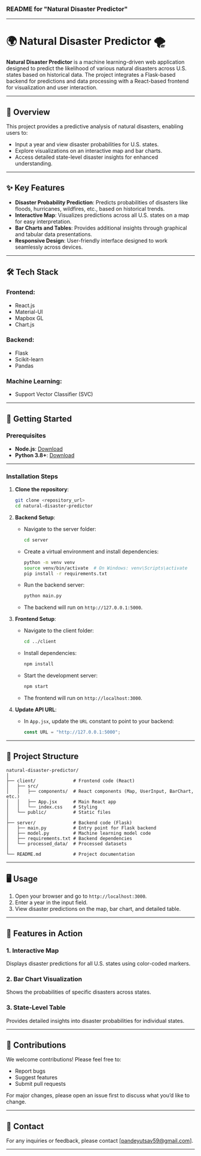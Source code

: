 ### README for "Natural Disaster Predictor"

---

# 🌍 Natural Disaster Predictor 🌪️

**Natural Disaster Predictor** is a machine learning-driven web application designed to predict the likelihood of various natural disasters across U.S. states based on historical data. The project integrates a Flask-based backend for predictions and data processing with a React-based frontend for visualization and user interaction.

---

## 📖 Overview

This project provides a predictive analysis of natural disasters, enabling users to:
- Input a year and view disaster probabilities for U.S. states.
- Explore visualizations on an interactive map and bar charts.
- Access detailed state-level disaster insights for enhanced understanding.

---

## ✨ Key Features
- **Disaster Probability Prediction**: Predicts probabilities of disasters like floods, hurricanes, wildfires, etc., based on historical trends.
- **Interactive Map**: Visualizes predictions across all U.S. states on a map for easy interpretation.
- **Bar Charts and Tables**: Provides additional insights through graphical and tabular data presentations.
- **Responsive Design**: User-friendly interface designed to work seamlessly across devices.

---

## 🛠️ Tech Stack
### **Frontend**:
- React.js
- Material-UI
- Mapbox GL
- Chart.js

### **Backend**:
- Flask
- Scikit-learn
- Pandas

### **Machine Learning**:
- Support Vector Classifier (SVC)

---

## 🚀 Getting Started
### Prerequisites
- **Node.js**: [Download](https://nodejs.org/)
- **Python 3.8+**: [Download](https://www.python.org/)

---

### Installation Steps
1. **Clone the repository**:
   ```bash
   git clone <repository_url>
   cd natural-disaster-predictor
   ```

2. **Backend Setup**:
   - Navigate to the server folder:
     ```bash
     cd server
     ```
   - Create a virtual environment and install dependencies:
     ```bash
     python -m venv venv
     source venv/bin/activate  # On Windows: venv\Scripts\activate
     pip install -r requirements.txt
     ```
   - Run the backend server:
     ```bash
     python main.py
     ```
   - The backend will run on `http://127.0.0.1:5000`.

3. **Frontend Setup**:
   - Navigate to the client folder:
     ```bash
     cd ../client
     ```
   - Install dependencies:
     ```bash
     npm install
     ```
   - Start the development server:
     ```bash
     npm start
     ```
   - The frontend will run on `http://localhost:3000`.

4. **Update API URL**:
   - In `App.jsx`, update the `URL` constant to point to your backend:
     ```javascript
     const URL = "http://127.0.0.1:5000";
     ```

---

## 📂 Project Structure
```
natural-disaster-predictor/
│
├── client/              # Frontend code (React)
│   ├── src/
│   │   ├── components/  # React components (Map, UserInput, BarChart, etc.)
│   │   ├── App.jsx      # Main React app
│   │   └── index.css    # Styling
│   └── public/          # Static files
│
├── server/              # Backend code (Flask)
│   ├── main.py          # Entry point for Flask backend
│   ├── model.py         # Machine learning model code
│   ├── requirements.txt # Backend dependencies
│   └── processed_data/  # Processed datasets
│
└── README.md            # Project documentation
```

---

## 🖥️ Usage
1. Open your browser and go to `http://localhost:3000`.
2. Enter a year in the input field.
3. View disaster predictions on the map, bar chart, and detailed table.

---

## 🌟 Features in Action
### 1. Interactive Map
Displays disaster predictions for all U.S. states using color-coded markers.

### 2. Bar Chart Visualization
Shows the probabilities of specific disasters across states.

### 3. State-Level Table
Provides detailed insights into disaster probabilities for individual states.

---

## 🤝 Contributions
We welcome contributions! Please feel free to:
- Report bugs
- Suggest features
- Submit pull requests

For major changes, please open an issue first to discuss what you’d like to change.

---

## 📧 Contact
For any inquiries or feedback, please contact [pandeyutsav59@gmail.com]. 

--- 
